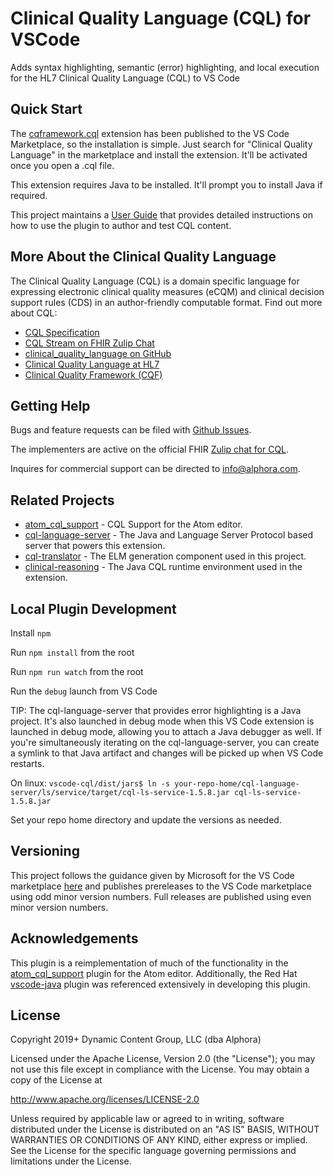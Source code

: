 # Clinical Quality Language (CQL) for VSCode

Adds syntax highlighting, semantic (error) highlighting, and local execution for the HL7 Clinical Quality Language (CQL) to VS Code

## Quick Start

The [cqframework.cql](https://marketplace.visualstudio.com/items?itemName=cqframework.cql) extension has been published to the VS Code Marketplace, so the installation is simple. Just search for "Clinical Quality Language" in the marketplace and install the extension. It'll be activated once you open a .cql file.

This extension requires Java to be installed. It'll prompt you to install Java if required.

This project maintains a [User Guide](https://github.com/cqframework/vscode-cql/wiki/User-Guide) that provides detailed instructions on how to use the plugin to author and test CQL content.

## More About the Clinical Quality Language

The Clinical Quality Language (CQL) is a domain specific language for expressing
electronic clinical quality measures (eCQM) and clinical decision support rules
(CDS) in an author-friendly computable format. Find out more about CQL:

- [CQL Specification](http://cql.hl7.org)
- [CQL Stream on FHIR Zulip Chat](https://chat.fhir.org/#narrow/stream/179220-cql)
- [clinical_quality_language on GitHub](https://github.com/cqframework/clinical_quality_language)
- [Clinical Quality Language at HL7](https://confluence.hl7.org/display/CDS/Clinical+Quality+Language)
- [Clinical Quality Framework (CQF)](https://confluence.hl7.org/display/CQIWC/Clinical+Quality+Framework)

## Getting Help

Bugs and feature requests can be filed with [Github Issues](https://github.com/cqframework/vscode-cql/issues).

The implementers are active on the official FHIR [Zulip chat for CQL](https://chat.fhir.org/#narrow/stream/179220-cql).

Inquires for commercial support can be directed to [info@alphora.com](info@alphora.com).

## Related Projects

- [atom_cql_support](https://github.com/cqframework/atom_cql_support) - CQL Support for the Atom editor.
- [cql-language-server](https://github.com/cqframework/cql-language-server) - The Java and Language Server Protocol based server that powers this extension.
- [cql-translator](https://github.com/cqframework/clinical_quality_language/tree/master/Src/java/cql-to-elm) - The ELM generation component used in this project.
- [clinical-reasoning](https://github.com/cqframework/clinical-reasoning) - The Java CQL runtime environment used in the extension.

## Local Plugin Development

Install `npm`

Run `npm install` from the root

Run `npm run watch` from the root

Run the `debug` launch from VS Code

TIP: The cql-language-server that provides error highlighting is a Java project. It's also launched in debug mode when this VS Code extension is launched in debug mode, allowing you to attach a Java debugger as well. If you're simultaneously iterating on the cql-language-server, you can create a symlink to that Java artifact and changes will be picked up when VS Code restarts.

On linux:
`vscode-cql/dist/jars$ ln -s your-repo-home/cql-language-server/ls/service/target/cql-ls-service-1.5.8.jar cql-ls-service-1.5.8.jar`

Set your repo home directory and update the versions as needed.

## Versioning

This project follows the guidance given by Microsoft for the VS Code marketplace [here](https://code.visualstudio.com/updates/v1_63#_publishing-prerelease-extensions) and publishes prereleases to the VS Code marketplace using odd minor version numbers. Full releases are published using even minor version numbers.

## Acknowledgements

This plugin is a reimplementation of much of the functionality in the [atom_cql_support](https://github.com/cqframework/atom_cql_support) plugin for the Atom editor. Additionally, the Red Hat [vscode-java](https://github.com/redhat-developer/vscode-java) plugin was referenced extensively in developing this plugin.

## License

Copyright 2019+ Dynamic Content Group, LLC (dba Alphora)

Licensed under the Apache License, Version 2.0 (the "License"); you may not use this file except in compliance with the License. You may obtain a copy of the License at

<http://www.apache.org/licenses/LICENSE-2.0>

Unless required by applicable law or agreed to in writing, software distributed under the License is distributed on an "AS IS" BASIS, WITHOUT WARRANTIES OR CONDITIONS OF ANY KIND, either express or implied. See the License for the specific language governing permissions and limitations under the License.
